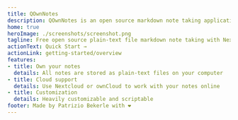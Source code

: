 ```yaml
---
title: QOwnNotes
description: QOwnNotes is an open source markdown note taking application for Linux, Mac OS X and Windows, that works together with Nextcloud Notes.
home: true
heroImage: ./screenshots/screenshot.png
tagline: Free open source plain-text file markdown note taking with Nextcloud / ownCloud integration
actionText: Quick Start →
actionLink: getting-started/overview
features:
- title: Own your notes
  details: All notes are stored as plain-text files on your computer
- title: Cloud support
  details: Use Nextcloud or ownCloud to work with your notes online
- title: Customization
  details: Heavily customizable and scriptable
footer: Made by Patrizio Bekerle with ❤️
---
```

